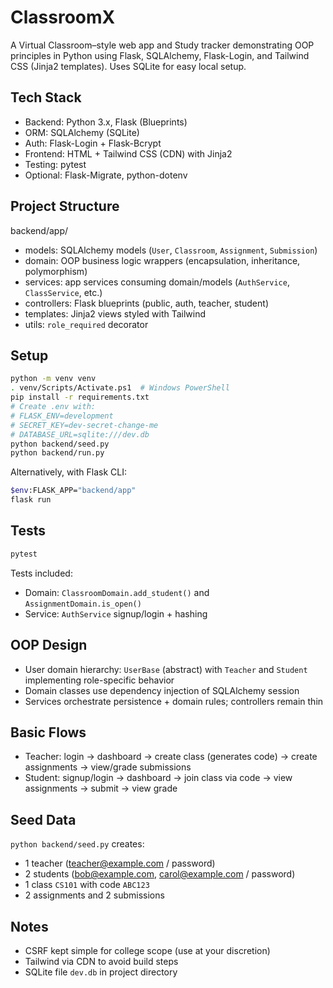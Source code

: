 
# ClassroomX

A Virtual Classroom–style web app and Study tracker  demonstrating OOP principles in Python using Flask, SQLAlchemy, Flask-Login, and Tailwind CSS (Jinja2 templates). Uses SQLite for easy local setup.

## Tech Stack
- Backend: Python 3.x, Flask (Blueprints)
- ORM: SQLAlchemy (SQLite)
- Auth: Flask-Login + Flask-Bcrypt
- Frontend: HTML + Tailwind CSS (CDN) with Jinja2
- Testing: pytest
- Optional: Flask-Migrate, python-dotenv

## Project Structure
backend/app/
- models: SQLAlchemy models (`User`, `Classroom`, `Assignment`, `Submission`)
- domain: OOP business logic wrappers (encapsulation, inheritance, polymorphism)
- services: app services consuming domain/models (`AuthService`, `ClassService`, etc.)
- controllers: Flask blueprints (public, auth, teacher, student)
- templates: Jinja2 views styled with Tailwind
- utils: `role_required` decorator

## Setup
```bash
python -m venv venv
. venv/Scripts/Activate.ps1  # Windows PowerShell
pip install -r requirements.txt
# Create .env with:
# FLASK_ENV=development
# SECRET_KEY=dev-secret-change-me
# DATABASE_URL=sqlite:///dev.db
python backend/seed.py
python backend/run.py
```

Alternatively, with Flask CLI:
```bash
$env:FLASK_APP="backend/app"
flask run
```

## Tests
```bash
pytest
```
Tests included:
- Domain: `ClassroomDomain.add_student()` and `AssignmentDomain.is_open()`
- Service: `AuthService` signup/login + hashing

## OOP Design
- User domain hierarchy: `UserBase` (abstract) with `Teacher` and `Student` implementing role-specific behavior
- Domain classes use dependency injection of SQLAlchemy session
- Services orchestrate persistence + domain rules; controllers remain thin

## Basic Flows
- Teacher: login → dashboard → create class (generates code) → create assignments → view/grade submissions
- Student: signup/login → dashboard → join class via code → view assignments → submit → view grade

## Seed Data
`python backend/seed.py` creates:
- 1 teacher (teacher@example.com / password)
- 2 students (bob@example.com, carol@example.com / password)
- 1 class `CS101` with code `ABC123`
- 2 assignments and 2 submissions

## Notes
- CSRF kept simple for college scope (use at your discretion)
- Tailwind via CDN to avoid build steps
- SQLite file `dev.db` in project directory

